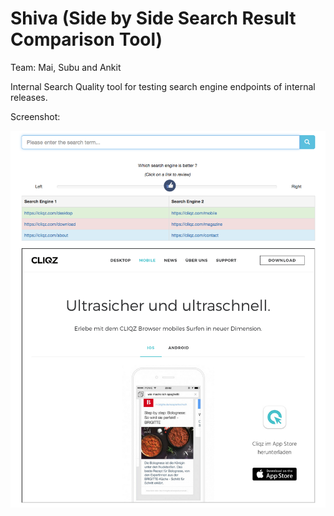 # Shiva (Side by Side Search Result Comparison Tool)

Team: Mai, Subu and Ankit

Internal Search Quality tool for testing search engine endpoints of internal releases. 

Screenshot:

![Shiva Screenshot](images/screenshot.png?raw=true "Shiva - Side By Side Search Engine Tool Comparison")
